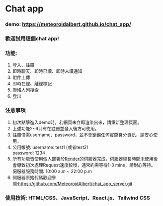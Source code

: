 # Chat app

### demo: https://meteoroidalbert.github.io/chat_app/

### 歡迎試用這個chat app!
### 功能:
  1. 登入、註冊
  2. 即時聊天、即時已讀、即時未讀通知
  3. 附件上傳
  4. 即時在線、離線標記
  5. 聯絡人列搜索
  6. 登出
### 注意事項
  1. 初次點擊進入demo時，若網頁未立即渲染出來，請重新整理頁面。
  2. 上述功能2~6只有在註冊並登入後方可使用。
  3. 註冊僅需username、password，並不會鎖鑰任何實際身分資訊，請安心使用。
  4. 公用帳號:
     username: test1 (或者test2) <br>
     password: 1234
  6. 所有功能皆使用個人部署於[Render](https://render.com/)的伺服器完成，伺服器經長時間未使用後會導致初次處理Request速度較慢，通常約需等待1-3 mins，請耐心等待。   
     伺服器服務時間: 10:00 a.m ~ 22:00 p.m
  7. 伺服器原始代碼歡迎參閱:https://github.com/MeteoroidAlbert/chat_app_server.git
### 使用技術: HTML/CSS、JavaScript、React.js、Tailwind CSS
